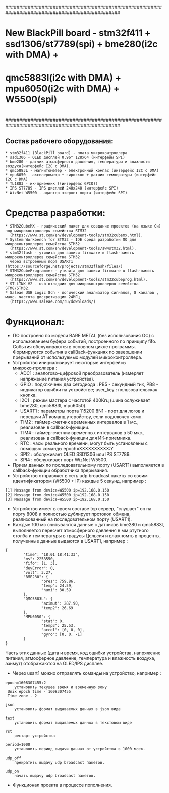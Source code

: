 #################################################################################################
#
# New BlackPill board - stm32f411 + ssd1306/st7789(spi) + bme280(i2c with DMA) +
#                       qmc5883l(i2c with DMA) + mpu6050(i2c with DMA) + W5500(spi)
#
#################################################################################################


## Состав рабочего оборудования:

```
* stm32f411 (BlackPill board) - плата микроконтроллера
* ssd1306 - OLED дисплей 0.96" 128x64 (интерфейы SPI)
* bme280 - датчик атмосферного давления, температуры и влажности воздуха(интерфейс I2C с DMA).
* qmc5883L - магнитометер - электронный компас (интерфейс I2C c DMA)
* mpu6050 - акселерометр + гироскоп + датчик температуры (интерфейс I2C c DMA)
* TL1883 - ик-приемник ((интерфейс GPIO))
* IPS ST7789 - IPS дисплей 240x240 (интерфейс SPI)
* WizNet W5500 - адаптер эзернет порта (интерфейс SPI) 
```


# Средства разработки:

```
* STM32CubeMX - графический пакет для создание проектов (на языке Си) под микроконтроллеры семейства STM32
  (https://www.st.com/en/development-tools/stm32cubemx.html).
* System Workbench for STM32 - IDE среда разработки ПО для микроконтроллеров семейства STM32
  (https://www.st.com/en/development-tools/sw4stm32.html).
* stm32flash - утилита для записи firmware в flash-память микроконтроллеров семейства STM32
  через встроенный порт USART1 (https://sourceforge.net/projects/stm32flash/files/)
* STM32CubeProgrammer - утилита для записи firmware в flash-память микроконтроллеров семейства STM32
  (https://www.st.com/en/development-tools/stm32cubeprog.html).
* ST-LINK V2 - usb отладчик для микроконтроллеров семейства STM8/STM32.
* Saleae USB Logic 8ch - логический анализатор сигналов, 8 каналов , макс. частота дискретизации 24МГц
  (https://www.saleae.com/ru/downloads/)
```


# Функционал:

* ПО построено по модели BARE METAL (без использования ОС) с использованием буфера событий,
  построенного по принципу fifo. События обслуживаются в основном цикле программы. Формируются события в callBack-функциях
  по завершении прерываний от используемых модулей микроконтроллера.
* Устройство инициализирует некоторые интерфейсы микроконтроллера :
  - ADC1 : аналогово-цифровой преобразователь (измеряет напряжение питания устройства).
  - GPIO : подключены два сетодиода : PB5 - секундный тик, PB8 - индикатор ошибки на устройстве; user_key : пользовательская кнопка.
  - I2C1 : режим мастера с частотой 400Кгц (шина ослуживает bme280, qmc5883l, mpu6050).
  - USART1 : параметры порта 115200 8N1 - порт для логов и передачи AT команд утсройству, если подключен комп.
  - TIM2 : таймер-счетчик временных интервалов в 1 мс., реализован в callback-функции.
  - TIM4 : таймер-счетчик временных интервалов в 50 мкс., реализован в callback-функции для ИК-приемника.
  - RTC : часы реального времени, могут быть установлены с помощью команды epoch=XXXXXXXXXX:Y
  - SPI2 : обслуживает OLED SSD1306 или IPS ST7789.
  - SPI4 : обслуживает порт WizNet W5500.
* Прием данных по последовательному порту (USART1) выполняется в callback-функции обработчика прерывания.
* Устройство отправляет в сеть udp broadcast пакеты со своим идентификатором (W5500 + IP) каждые 5 секунд,
  например :

```
[1] Message from device=W5500 ip=192.168.0.150
[2] Message from device=W5500 ip=192.168.0.150
[3] Message from device=W5500 ip=192.168.0.150
```

* Устройство имеет в своем составе tcp сервер, "слушает" он на порту 8008 и полностью дублирует
  протокол обмена, реализованный на последовательном порту (USART1).
* Каждые 100 мс считываются данные с датчиков bme280 и qmc5883l, выполняется пересчет атмосферного
  давления в мм ртутного столба и температуры в градусы Цельсия и влажномть в проценты, полученные данные выдаются
  в USART1, например :

```
{
        "time": "18.01 18:41:33",
        "ms": 2258550,
        "fifo": [1, 3],
        "devError": 0,
        "volt": 3.27,
        "BME280": {
                "pres": 759.86,
                "temp": 24.59,
                "humi": 30.59
        },
        "QMC5883L": {
                "azimut": 287.90,
                "temp2": 26.69
        },
        "MPU6050": {
                "stat": 0,
                "temp3": 25.53,
                "accel": [0, 0, 0],
                "gyro": [0, 0, -1]
        }
}
```

  Часть этих данные (дата и время, код ошибки устройства, напряжение питания, атмосферное давление,
температура и влажность воздуха, азимут) отображаются на OLED/IPS дисплее.

* Через usart1 можно отправлять команды на устройство, например :

```
epoch=1608307455:2
    установить текущее время и временную зону
 Unix epoch time - 1608307455
 Time zone - 2
```

```
json
    установить формат выдаваемых данных в json виде
```

```
text
    установить формат выдаваемых данных в текстовом виде
```

```
rst
    рестарт устройства
```

```
period=1000
    установить период выдачи данных от устройства в 1000 мсек.
```

```
udp_off
    прекратить выдачу udp broadcast пакетов.
```

```
udp_on
    начать выдачу udp broadcast пакетов.
```


* Функционал проекта в процессе пополнения.

